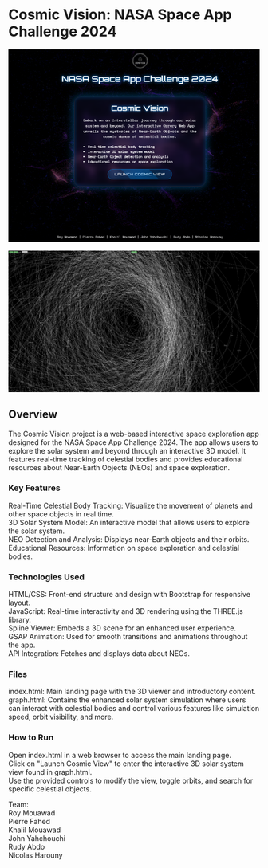 # Cosmic Vision: NASA Space App Challenge 2024  

![FrontPage](frontpage.png)  
  
  
![CosmicVision](nasa-space-apps.jpg)  
  

## Overview  
The Cosmic Vision project is a web-based interactive space exploration app designed for the NASA Space App Challenge 2024. The app allows users to explore the solar system and beyond through an interactive 3D model. It features real-time tracking of celestial bodies and provides educational resources about Near-Earth Objects (NEOs) and space exploration.  

### Key Features  
Real-Time Celestial Body Tracking: Visualize the movement of planets and other space objects in real time.  
3D Solar System Model: An interactive model that allows users to explore the solar system.  
NEO Detection and Analysis: Displays near-Earth objects and their orbits.  
Educational Resources: Information on space exploration and celestial bodies.  
### Technologies Used  
HTML/CSS: Front-end structure and design with Bootstrap for responsive layout.  
JavaScript: Real-time interactivity and 3D rendering using the THREE.js library.  
Spline Viewer: Embeds a 3D scene for an enhanced user experience.  
GSAP Animation: Used for smooth transitions and animations throughout the app.  
API Integration: Fetches and displays data about NEOs.  
### Files  
index.html: Main landing page with the 3D viewer and introductory content.  
graph.html: Contains the enhanced solar system simulation where users can interact with celestial bodies and control various features like simulation speed, orbit visibility, and more.  
### How to Run  
Open index.html in a web browser to access the main landing page.  
Click on "Launch Cosmic View" to enter the interactive 3D solar system view found in graph.html.  
Use the provided controls to modify the view, toggle orbits, and search for specific celestial objects.  

Team:  
Roy Mouawad  
Pierre Fahed  
Khalil Mouawad  
John Yahchouchi  
Rudy Abdo  
Nicolas Harouny  
